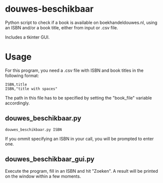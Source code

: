 # douwes-beschikbaar
Python script to check if a book is available on boekhandeldouwes.nl, using an
ISBN and/or a book title, either from input or .csv file.

Includes a tkinter GUI.

# Usage

For this program, you need a .csv file with ISBN and book titles in the following
format:

```
ISBN,title
ISBN,"title with spaces"
```

The path in this file has to be specified by setting the "book_file" variable
accordingly.

## douwes_beschikbaar.py

```
douwes_beschikbaar.py ISBN
```

If you ommit specifying an ISBN in your call, you will be prompted to enter one.

## douwes_beschikbaar_gui.py

Execute the program, fill in an ISBN and hit "Zoeken". A result will be printed
on the window within a few moments.
